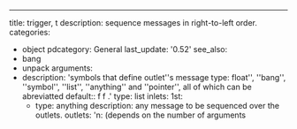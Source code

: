---
title: trigger, t
description: sequence messages in right-to-left order.
categories:
- object
pdcategory: General
last_update: '0.52'
see_also:
- bang
- unpack
arguments:
- description: 'symbols that define outlet''s message type: float'',  ''bang'',  ''symbol'',  ''list'',  ''anything''
    and ''pointer'',  all of which can be abreviatted 
  default:: f f
.'
  type: list
inlets:
  1st:
  - type: anything
    description: any message to be sequenced over the outlets.
outlets:
  'n: (depends on the number of arguments